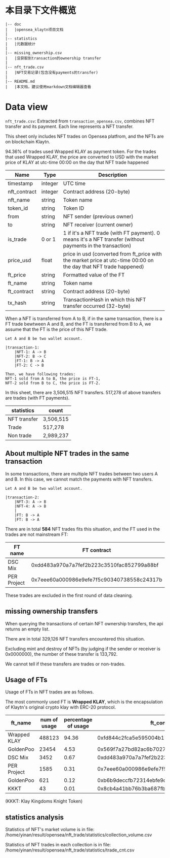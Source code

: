 # 本目录下文件概览

```
|-- doc
|   |opensea_klaytn项目文档
|
|-- statistics
|   |元数据统计
|
|-- missing_ownership.csv
|   |没获取到transaction的ownership transfer
|
|-- nft_trade.csv
|   |NFT交易记录(包含没有payments的transfer)
|
|-- README.md
|   |本文档，建议使用markdown文档编辑器查看
```


# Data view

`nft_trade.csv`:
Extracted from `transaction_opensea.csv`, combines NFT transfer and its payment.
Each line represents a NFT transfer.

This sheet only includes NFT trades on Opensea platfrom,
and the NFTs are on blockchain Klaytn.

94.36% of trades used Wrapped KLAY as payment token.
For the trades that used Wrapped KLAY,
the price are converted to USD with the market price of KLAY at utc-time 00:00 on the day that NFT trade happened



Name            |Type           |Description
----------------|---------------|---------------
timestamp	    |integer <int64>|UTC time
nft_contract    |integer <int64>|Contract address (20-byte)
nft_name        |string	        |Token name
token_id        |string	        |Token ID
from	        |string	        |NFT sender (previous owner)
to	            |string	        |NFT receiver (current owner)
is_trade        |0 or 1         |1 if it's a NFT trade (with FT payment). 0 means it's a NFT transfer (without payments in the transaction)
price_usd       |float          |price in usd (converted from ft_price with the market price at utc-time 00:00 on the day that NFT trade happened)
ft_price        |string	        |Formatted value of the FT
ft_name	        |string	        |Token name
ft_contract	    |string	        |Contract address (20-byte)
tx_hash	        |string	        |TransactionHash in which this NFT transfer occurred (32-byte)


When a NFT is transferred from A to B, if in the same transaction,
there is a FT trade bewtween A and B, and the FT is transferred from B to A,
we assume that the FT is the price of this NFT trade.

```
Let A and B be two wallet account.

|transaction-1:
    |NFT-1: A -> B
    |NFT-2: B -> C
    |FT-1: B -> A
    |FT-2: C -> B

Then, we have following trades:
NFT-1 sold from A to B, the price is FT-1,
NFT-2 sold from B to C, the price is FT-2.
```

In this sheet, there are 3,506,515 NFT transfers.
517,278 of above transfers are trades (with FT payments).

statistics  |count
------------|---------
NFT transfer|3,506,515
Trade       |517,278
Non trade   |2,989,237


## About multiple NFT trades in the same transaction

In some transactions, there are multiple NFT trades between two users A and B.
In this case, we cannot match the payments with NFT transfers.

```
Let A and B be two wallet account.

|transaction-2:
    |NFT-3: A -> B
    |NFT-4: A -> B
    |
    |FT: B -> A
    |FT: B -> A
```

There are in total **584** NFT trades fits this situation,
and the FT used in the trades are not mainstream FT:

FT name     | FT contract
------------|-------------
DSC Mix     |0xdd483a970a7a7fef2b223c3510fac852799a88bf
PER Project |0x7eee60a000986e9efe7f5c90340738558c24317b

These trades are excluded in the first round of data cleaning.

## missing ownership transfers

When querying the transactions of certain NFT ownership transfers,
the api returns an empty list.

There are in total 329,126 NFT transfers encountered this situation.

Excluding mint and destroy of NFTs (by judging if the sender or receiver is 0x0000000),
the number of these transfer is 133,792.

We cannot tell if these transfers are trades or non-trades.

## Usage of FTs

Usage of FTs in NFT trades are as follows.

The most commonly used FT is **Wrapped KLAY**,
which is the encapsulation of Klaytn's original crypto klay with ERC-20 protocol.

ft_name        |num of usage   |percentage of usage    |ft_contract
---------------|---------------|-----------------------|---------------------
Wrapped KLAY   |488123         |94.36                  |0xfd844c2fca5e595004b17615f891620d1cb9bbb2
GoldenPoo      |23454          |4.53                   |0x569f7a27bd82ac6b7027572ba4a416b492323194
DSC Mix        |3452           |0.67                   |0xdd483a970a7a7fef2b223c3510fac852799a88bf
PER Project    |1585           |0.31                   |0x7eee60a000986e9efe7f5c90340738558c24317b
GoldenPoo      |621            |0.12                   |0xb6b9deccfb72314ebfe9d03824f85d02b7b03f9d
KKKT           |43             |0.01                   |0x8cb4a41bb76b3ba687fbb117ad867d8be1c4dba5

(KKKT: Klay Kingdoms Knight Token)


## statistics analysis
    
Statistics of NFT's market volume is in file:
/home/yinan/result/opensea/nft_trade/statistics/collection_volume.csv

Statistics of NFT trades in each collection is in file:
/home/yinan/result/opensea/nft_trade/statistics/trade_cnt.csv

